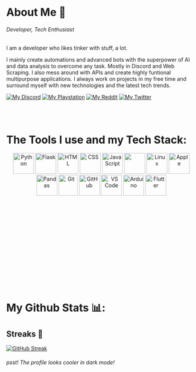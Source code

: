 

# **About Me 👋**

<h6>Developer, Tech Enthusiast</h6>
 
I am a developer who likes tinker with stuff, a lot.

I mainly create automations and advanced bots with the superpower of AI and data analysis to overcome any task. Mostly in Discord and Web Scraping. I also mess around with APIs and create highly funtional multipurpose applications. I always work on projects in my free time and surround myself with new technologies and the latest tech trends. 

[![My Discord](https://custom-icon-badges.demolab.com/badge/-Join%20The%20Discord-5865F2?style=for-the-badge&logo=discord&logoColor=white)](https://discord.gg/GDgZ9J26Mr)
[![My Playstation](https://custom-icon-badges.demolab.com/badge/-My%20Playstation-navy?style=for-the-badge&logo=playstation&logoColor=white)](https://www.playstation.com/)
[![My Reddit](https://custom-icon-badges.demolab.com/badge/-Find%20Me%20On%20Reddit-orange?style=for-the-badge&logo=reddit&logoColor=white)](https://www.reddit.com/user/Top-Replacement5233/)
[![My Twitter](https://custom-icon-badges.demolab.com/badge/-My%20Twitter-blue?style=for-the-badge&logo=twitter&logoColor=white)](https://twitter.com/cop6567?t=m9nmKu5lSWyVFz_AYEJf7A&s=09)


<br><br>

# **The Tools I use and my Tech Stack:**


<div style="margin-bottom: 200px;">
  <p align="center" style="margin-bottom: 70px;">
    <img src="https://cdn.jsdelivr.net/npm/devicon/icons/python/python-original.svg" alt="Python" width="55" height="55">
    <img src="https://cdn.jsdelivr.net/npm/devicon/icons/flask/flask-original.svg" alt="Flask" width="55" height="55">
    <img src="https://cdn.jsdelivr.net/npm/devicon/icons/html5/html5-original.svg" alt="HTML" width="55" height="55">
    <img src="https://cdn.jsdelivr.net/npm/devicon/icons/css3/css3-original.svg" alt="CSS" width="55" height="55">
    <img src="https://cdn.jsdelivr.net/npm/devicon/icons/javascript/javascript-original.svg" alt="JavaScript" width="55" height="55">
    <img src="https://cdn.jsdelivr.net/gh/devicons/devicon/icons/bootstrap/bootstrap-original.svg" width="55" height="55">        
    <img src="https://cdn.jsdelivr.net/npm/devicon/icons/linux/linux-original.svg" alt="Linux" width="55" height="55">
    <img src="https://cdn.jsdelivr.net/npm/devicon/icons/apple/apple-original.svg" alt="Apple" width="55" height="55">
    <img src="https://cdn.jsdelivr.net/npm/devicon/icons/pandas/pandas-original.svg" alt="Pandas" width="55" height="55">
    <img src="https://cdn.jsdelivr.net/npm/devicon/icons/git/git-original.svg" alt="Git" width="50" height="55">
    <img src="https://cdn.jsdelivr.net/npm/devicon/icons/github/github-original.svg" alt="GitHub" width="55" height="55">
    <img src="https://cdn.jsdelivr.net/gh/devicons/devicon/icons/vscode/vscode-original.svg" alt="VS Code" width="55" height="55">        
    <img src="https://cdn.jsdelivr.net/npm/devicon/icons/arduino/arduino-original-wordmark.svg" alt="Arduino" width="55" height="55">
    <img src="https://cdn.jsdelivr.net/npm/devicon/icons/flutter/flutter-original.svg" alt="Flutter" width="55" height="55">
   
  </p>
</div>


<br><br>

# My Github Stats 📊:

<h2>Streaks 🏅</h2>

[![GitHub Streak](https://streak-stats.demolab.com/?user=cop6567&theme=tokyonight)](https://git.io/streak-stats)
<h6>psst! The profile looks cooler in dark mode!</h6>


